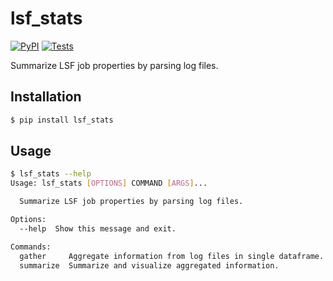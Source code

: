 # lsf_stats

[![PyPI](https://img.shields.io/pypi/v/lsf_stats.svg?style=flat)](https://pypi.python.org/pypi/lsf_stats)
[![Tests](https://github.com/kpj/lsf_stats/workflows/Tests/badge.svg)](https://github.com/kpj/lsf_stats/actions)

Summarize LSF job properties by parsing log files.


## Installation

```python
$ pip install lsf_stats
```


## Usage

```bash
$ lsf_stats --help
Usage: lsf_stats [OPTIONS] COMMAND [ARGS]...

  Summarize LSF job properties by parsing log files.

Options:
  --help  Show this message and exit.

Commands:
  gather     Aggregate information from log files in single dataframe.
  summarize  Summarize and visualize aggregated information.
```
